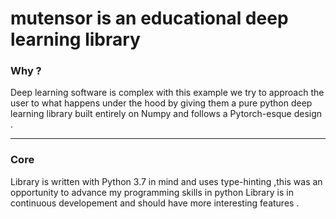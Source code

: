 # mutensor is an educational deep learning library

### Why ?

Deep learning software is complex with this example we try to approach the user to what happens under the hood by giving them a
pure python deep learning library built entirely on Numpy and follows a Pytorch-esque design .


--------

### Core

Library is written with Python 3.7 in mind and uses type-hinting ,this was an opportunity to advance my programming skills in python
Library is in continuous developement and should have more interesting features .

